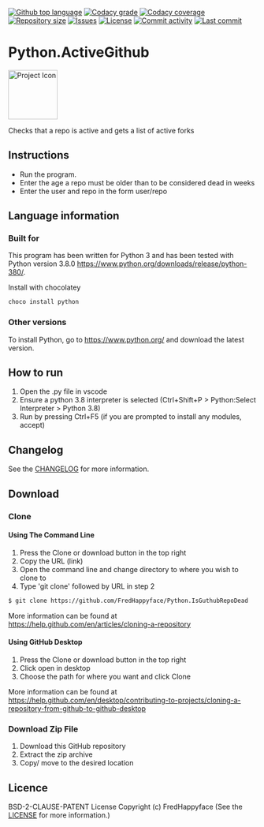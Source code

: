 <p float="left">
<a href="../../"><img src="https://img.shields.io/github/languages/top/FredHappyface/Python.ActiveGithub.svg?style=flat-square" alt="Github top language"></a>
<a href="https://www.codacy.com/manual/FredHappyface/Python.ActiveGithub"><img src="https://img.shields.io/codacy/grade/[codacy-proj-id].svg?style=flat-square" alt="Codacy grade"></a>
<a href="https://www.codacy.com/manual/FredHappyface/Python.ActiveGithub"><img src="https://img.shields.io/codacy/coverage/[codacy-proj-id].svg?style=flat-square" alt="Codacy coverage"></a>
<a href="../../"><img src="https://img.shields.io/github/repo-size/FredHappyface/Python.ActiveGithub.svg?style=flat-square" alt="Repository size"></a>
<a href="../../issues"><img src="https://img.shields.io/github/issues/FredHappyface/Python.ActiveGithub.svg?style=flat-square" alt="Issues"></a>
<a href="/LICENSE.md"><img src="https://img.shields.io/github/license/FredHappyface/Python.ActiveGithub.svg?style=flat-square" alt="License"></a>
<a href="../../commits/master"><img src="https://img.shields.io/github/commit-activity/m/FredHappyface/Python.ActiveGithub.svg?style=flat-square" alt="Commit activity"></a>
<a href="../../commits/master"><img src="https://img.shields.io/github/last-commit/FredHappyface/Python.ActiveGithub.svg?style=flat-square" alt="Last commit"></a>
</p>

# Python.ActiveGithub

<img src="readme-assets/icons/proj-icon.png" alt="Project Icon" width="100">

Checks that a repo is active and gets a list of active forks

## Instructions
- Run the program.
- Enter the age a repo must be older than to be considered dead in weeks
- Enter the user and repo in the form user/repo


## Language information
### Built for
This program has been written for Python 3 and has been tested with
Python version 3.8.0 <https://www.python.org/downloads/release/python-380/>.

Install with chocolatey
```powershell
choco install python
```
### Other versions
To install Python, go to <https://www.python.org/> and download the latest
version.
## How to run
1. Open the .py file in vscode
2. Ensure a python 3.8 interpreter is selected (Ctrl+Shift+P > Python:Select Interpreter > Python 3.8)
3. Run by pressing Ctrl+F5 (if you are prompted to install any modules, accept)


## Changelog
See the [CHANGELOG](/CHANGELOG.md) for more information.


## Download
### Clone
#### Using The Command Line
1. Press the Clone or download button in the top right
2. Copy the URL (link)
3. Open the command line and change directory to where you wish to
clone to
4. Type 'git clone' followed by URL in step 2
```bash
$ git clone https://github.com/FredHappyface/Python.IsGuthubRepoDead
```

More information can be found at
<https://help.github.com/en/articles/cloning-a-repository>

#### Using GitHub Desktop
1. Press the Clone or download button in the top right
2. Click open in desktop
3. Choose the path for where you want and click Clone

More information can be found at
<https://help.github.com/en/desktop/contributing-to-projects/cloning-a-repository-from-github-to-github-desktop>

### Download Zip File

1. Download this GitHub repository
2. Extract the zip archive
3. Copy/ move to the desired location


## Licence
BSD-2-CLAUSE-PATENT License
Copyright (c) FredHappyface
(See the [LICENSE](/LICENSE.md) for more information.)
